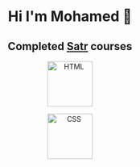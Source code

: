 

<!--
**hashi86/hashi86** is a ✨ _special_ ✨ repository because its `README.md` (this file) appears on your GitHub profile.

### Hi there 👋

Here are some ideas to get you started:

- 🔭 I’m currently working on ...
- 🌱 I’m currently learning ...
- 👯 I’m looking to collaborate on ...
- 🤔 I’m looking for help with ...
- 💬 Ask me about ...
- 📫 How to reach me: ...
- 😄 Pronouns: ...
- ⚡ Fun fact: ...
-->
 
 <h1 align="center">Hi I'm Mohamed 👋</h1>

<h2 align='center'>Completed <a href='https://Satr.codes'>Satr</a> courses</h2> 
  
  <div align='center'>
  <a target='_blank' href='https://satr.codes/courses/CATspNvVjT/view'><img align='center' alt='HTML' src='https://assets.safcsp.cloud/badges/badges-54.png' width='90' height='90'/></a> 
 
 <a target='_blank' href='https://satr.codes/courses/CATspNvVjT/view'><img align='center' alt='CSS' src='https://assets.safcsp.cloud/badges/badges-53.png' width='90' height='90' align:left/></a> 
  </div>

